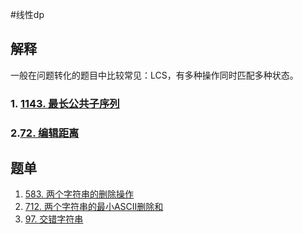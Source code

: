 #线性dp

## 解释

一般在问题转化的题目中比较常见：LCS，有多种操作同时匹配多种状态。



### 1. [1143. 最长公共子序列](https://leetcode.cn/problems/longest-common-subsequence/)

### 2.[72. 编辑距离](https://leetcode.cn/problems/edit-distance/)

## 题单

1. [583. 两个字符串的删除操作](https://leetcode.cn/problems/delete-operation-for-two-strings/)
2. [712. 两个字符串的最小ASCII删除和](https://leetcode.cn/problems/minimum-ascii-delete-sum-for-two-strings/)
3. [97. 交错字符串](https://leetcode.cn/problems/interleaving-string/)
